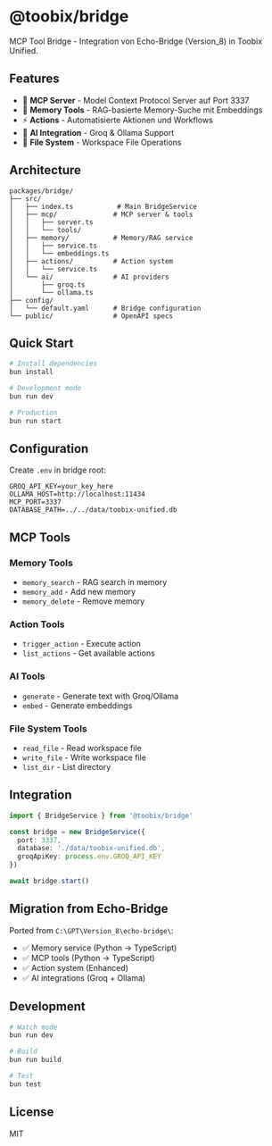 # @toobix/bridge

MCP Tool Bridge - Integration von Echo-Bridge (Version_8) in Toobix Unified.

## Features

- 🔧 **MCP Server** - Model Context Protocol Server auf Port 3337
- 🧠 **Memory Tools** - RAG-basierte Memory-Suche mit Embeddings
- ⚡ **Actions** - Automatisierte Aktionen und Workflows
- 🤖 **AI Integration** - Groq & Ollama Support
- 📁 **File System** - Workspace File Operations

## Architecture

```
packages/bridge/
├── src/
│   ├── index.ts           # Main BridgeService
│   ├── mcp/              # MCP server & tools
│   │   ├── server.ts
│   │   └── tools/
│   ├── memory/           # Memory/RAG service
│   │   ├── service.ts
│   │   └── embeddings.ts
│   ├── actions/          # Action system
│   │   └── service.ts
│   └── ai/               # AI providers
│       ├── groq.ts
│       └── ollama.ts
├── config/
│   └── default.yaml      # Bridge configuration
└── public/               # OpenAPI specs
```

## Quick Start

```bash
# Install dependencies
bun install

# Development mode
bun run dev

# Production
bun run start
```

## Configuration

Create `.env` in bridge root:

```env
GROQ_API_KEY=your_key_here
OLLAMA_HOST=http://localhost:11434
MCP_PORT=3337
DATABASE_PATH=../../data/toobix-unified.db
```

## MCP Tools

### Memory Tools
- `memory_search` - RAG search in memory
- `memory_add` - Add new memory
- `memory_delete` - Remove memory

### Action Tools
- `trigger_action` - Execute action
- `list_actions` - Get available actions

### AI Tools
- `generate` - Generate text with Groq/Ollama
- `embed` - Generate embeddings

### File System Tools
- `read_file` - Read workspace file
- `write_file` - Write workspace file
- `list_dir` - List directory

## Integration

```typescript
import { BridgeService } from '@toobix/bridge'

const bridge = new BridgeService({
  port: 3337,
  database: './data/toobix-unified.db',
  groqApiKey: process.env.GROQ_API_KEY
})

await bridge.start()
```

## Migration from Echo-Bridge

Ported from `C:\GPT\Version_8\echo-bridge\`:
- ✅ Memory service (Python → TypeScript)
- ✅ MCP tools (Python → TypeScript)
- ✅ Action system (Enhanced)
- ✅ AI integrations (Groq + Ollama)

## Development

```bash
# Watch mode
bun run dev

# Build
bun run build

# Test
bun test
```

## License

MIT
